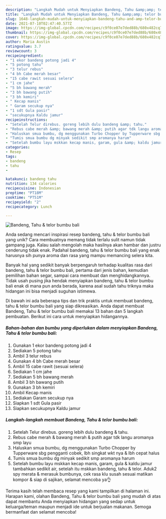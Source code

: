 ```yaml
---
description: "Langkah Mudah untuk Menyiapkan Bandeng, Tahu &amp;amp; telor bumbu bali yang Bikin Ngiler"
title: "Langkah Mudah untuk Menyiapkan Bandeng, Tahu &amp;amp; telor bumbu bali yang Bikin Ngiler"
slug: 1648-langkah-mudah-untuk-menyiapkan-bandeng-tahu-and-amp-telor-bumbu-bali-yang-bikin-ngiler
date: 2021-07-10T02:47:40.577Z
image: https://img-global.cpcdn.com/recipes/c9f0ce07e7ded88b/680x482cq70/bandeng-tahu-telor-bumbu-bali-foto-resep-utama.jpg
thumbnail: https://img-global.cpcdn.com/recipes/c9f0ce07e7ded88b/680x482cq70/bandeng-tahu-telor-bumbu-bali-foto-resep-utama.jpg
cover: https://img-global.cpcdn.com/recipes/c9f0ce07e7ded88b/680x482cq70/bandeng-tahu-telor-bumbu-bali-foto-resep-utama.jpg
author: Maria Austin
ratingvalue: 3.7
reviewcount: 3
recipeingredient:
- "1 ekor bandeng potong jadi 4"
- "5 potong tahu"
- "3 telur rebus"
- "4 bh Cabe merah besar"
- "15 cabe rawit sesuai selera"
- "1 cm jahe"
- "5 bh bawang merah"
- "3 bh bawang putih"
- "3 bh kemiri"
- " Kecap manis"
- " Garam secukup nya"
- "1 sdt Gula pasir"
- "secukupnya Kaldu jamur"
recipeinstructions:
- "Setelah Telur direbus. goreng lebih dulu bandeng &amp; tahu."
- "Rebus cabe merah &amp; bawang merah &amp; putih agar tdk langu aromanya smp layu"
- "Haluskan smua bumbu, dg menggunakan Turbo Chopper by Tupperware sbg pengganti cobek, lbh singkat wkt nya &amp; lbh cepat halus"
- "Tumis smua bumbu dg minyak sedikit smp aromanya harum"
- "Setelah bumbu layu mskkan kecap manis, garam, gula &amp; kaldu jamur tambahkan sedikit air, setelah itu mskkan bandeng, tahu &amp; telor. Aduk2 spy merata &amp; merasuk bumbunya, cek rasa klu susah sesuai matikan kompor &amp; siap di sajikan, selamat mencoba ya👌"
categories:
- Resep
tags:
- bandeng
- tahu
- 

katakunci: bandeng tahu  
nutrition: 134 calories
recipecuisine: Indonesian
preptime: "PT18M"
cooktime: "PT51M"
recipeyield: "2"
recipecategory: Lunch

---
```



![Bandeng, Tahu &amp; telor bumbu bali](https://img-global.cpcdn.com/recipes/c9f0ce07e7ded88b/680x482cq70/bandeng-tahu-telor-bumbu-bali-foto-resep-utama.jpg)

Anda sedang mencari inspirasi resep bandeng, tahu &amp; telor bumbu bali yang unik? Cara membuatnya memang tidak terlalu sulit namun tidak gampang juga. Kalau salah mengolah maka hasilnya akan hambar dan justru cenderung tidak enak. Padahal bandeng, tahu &amp; telor bumbu bali yang enak harusnya sih punya aroma dan rasa yang mampu memancing selera kita.

Banyak hal yang sedikit banyak berpengaruh terhadap kualitas rasa dari bandeng, tahu &amp; telor bumbu bali, pertama dari jenis bahan, kemudian pemilihan bahan segar, sampai cara membuat dan menghidangkannya. Tidak usah pusing jika hendak menyiapkan bandeng, tahu &amp; telor bumbu bali enak di mana pun anda berada, karena asal sudah tahu triknya maka hidangan ini bisa menjadi suguhan istimewa.




Di bawah ini ada beberapa tips dan trik praktis untuk membuat bandeng, tahu &amp; telor bumbu bali yang siap dikreasikan. Anda dapat membuat Bandeng, Tahu &amp; telor bumbu bali memakai 13 bahan dan 5 langkah pembuatan. Berikut ini cara untuk menyiapkan hidangannya.

<!--inarticleads1-->

##### Bahan-bahan dan bumbu yang diperlukan dalam menyiapkan Bandeng, Tahu &amp; telor bumbu bali:

1. Gunakan 1 ekor bandeng potong jadi 4
1. Sediakan 5 potong tahu
1. Ambil 3 telur rebus
1. Gunakan 4 bh Cabe merah besar
1. Ambil 15 cabe rawit (sesuai selera)
1. Sediakan 1 cm jahe
1. Sediakan 5 bh bawang merah
1. Ambil 3 bh bawang putih
1. Gunakan 3 bh kemiri
1. Ambil  Kecap manis
1. Sediakan  Garam secukup nya
1. Siapkan 1 sdt Gula pasir
1. Siapkan secukupnya Kaldu jamur




<!--inarticleads2-->

##### Langkah-langkah membuat Bandeng, Tahu &amp; telor bumbu bali:

1. Setelah Telur direbus. goreng lebih dulu bandeng &amp; tahu.
1. Rebus cabe merah &amp; bawang merah &amp; putih agar tdk langu aromanya smp layu
1. Haluskan smua bumbu, dg menggunakan Turbo Chopper by Tupperware sbg pengganti cobek, lbh singkat wkt nya &amp; lbh cepat halus
1. Tumis smua bumbu dg minyak sedikit smp aromanya harum
1. Setelah bumbu layu mskkan kecap manis, garam, gula &amp; kaldu jamur tambahkan sedikit air, setelah itu mskkan bandeng, tahu &amp; telor. Aduk2 spy merata &amp; merasuk bumbunya, cek rasa klu susah sesuai matikan kompor &amp; siap di sajikan, selamat mencoba ya👌




Terima kasih telah membaca resep yang kami tampilkan di halaman ini. Harapan kami, olahan Bandeng, Tahu &amp; telor bumbu bali yang mudah di atas dapat membantu Anda menyiapkan hidangan yang sedap untuk keluarga/teman maupun menjadi ide untuk berjualan makanan. Semoga bermanfaat dan selamat mencoba!
